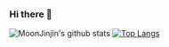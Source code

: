 ### Hi there 👋

<!--
**MoonJinjin/MoonJinjin** is a ✨ _special_ ✨ repository because its `README.md` (this file) appears on your GitHub profile.

Here are some ideas to get you started:

- 🔭 I’m currently working on ...
- 🌱 I’m currently learning ...
- 👯 I’m looking to collaborate on ...
- 🤔 I’m looking for help with ...
- 💬 Ask me about ...
- 📫 How to reach me: ...
- 😄 Pronouns: ...
- ⚡ Fun fact: ...
-->
![MoonJinjin's github stats](https://github-readme-stats.vercel.app/api?username=MoonJinjin&show_icons=true)
[![Top Langs](https://github-readme-stats.vercel.app/api/top-langs/?username=MoonJinjin&layout=compact)](https://github.com/anuraghazra/github-readme-stats)
